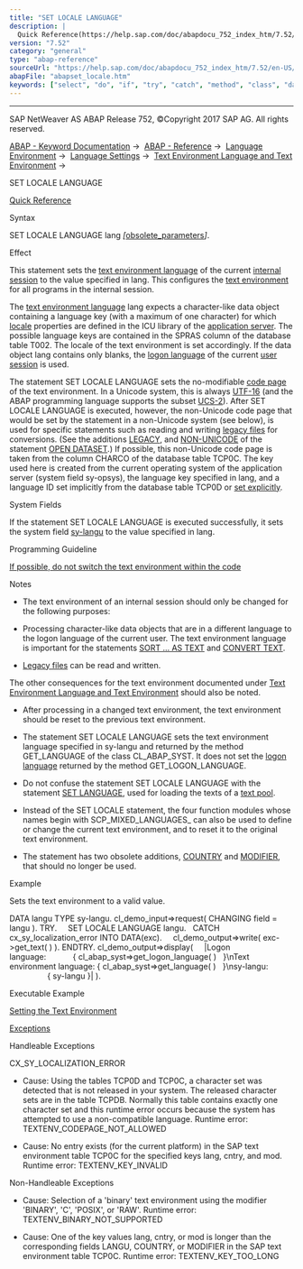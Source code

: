 ```yaml
---
title: "SET LOCALE LANGUAGE"
description: |
  Quick Reference(https://help.sap.com/doc/abapdocu_752_index_htm/7.52/en-US/abapset_locale_shortref.htm) Syntax SET LOCALE LANGUAGE lang obsolete_parameters(https://help.sap.com/doc/abapdocu_752_index_htm/7.52/en-US/abapset_locale_obsolete.htm). Effect This statement sets the text envir
version: "7.52"
category: "general"
type: "abap-reference"
sourceUrl: "https://help.sap.com/doc/abapdocu_752_index_htm/7.52/en-US/abapset_locale.htm"
abapFile: "abapset_locale.htm"
keywords: ["select", "do", "if", "try", "catch", "method", "class", "data", "abapset", "locale"]
---
```


* * *

SAP NetWeaver AS ABAP Release 752, ©Copyright 2017 SAP AG. All rights reserved.

[ABAP - Keyword Documentation](https://help.sap.com/doc/abapdocu_752_index_htm/7.52/en-US/abenabap.htm) →  [ABAP - Reference](https://help.sap.com/doc/abapdocu_752_index_htm/7.52/en-US/abenabap_reference.htm) →  [Language Environment](https://help.sap.com/doc/abapdocu_752_index_htm/7.52/en-US/abenlanguage.htm) →  [Language Settings](https://help.sap.com/doc/abapdocu_752_index_htm/7.52/en-US/abenlanguage_settings.htm) →  [Text Environment Language and Text Environment](https://help.sap.com/doc/abapdocu_752_index_htm/7.52/en-US/abentext_environment.htm) → 

SET LOCALE LANGUAGE

[Quick Reference](https://help.sap.com/doc/abapdocu_752_index_htm/7.52/en-US/abapset_locale_shortref.htm)

Syntax

SET LOCALE LANGUAGE lang *\[*[obsolete\_parameters](https://help.sap.com/doc/abapdocu_752_index_htm/7.52/en-US/abapset_locale_obsolete.htm)*\]*.

Effect

This statement sets the [text environment language](https://help.sap.com/doc/abapdocu_752_index_htm/7.52/en-US/abentext_env_langu_glosry.htm "Glossary Entry") of the current [internal session](https://help.sap.com/doc/abapdocu_752_index_htm/7.52/en-US/abeninternal_session_glosry.htm "Glossary Entry") to the value specified in lang. This configures the [text environment](https://help.sap.com/doc/abapdocu_752_index_htm/7.52/en-US/abentext_environment_glosry.htm "Glossary Entry") for all programs in the internal session.

The [text environment language](https://help.sap.com/doc/abapdocu_752_index_htm/7.52/en-US/abentext_env_langu_glosry.htm "Glossary Entry") lang expects a character-like data object containing a language key (with a maximum of one character) for which [locale](https://help.sap.com/doc/abapdocu_752_index_htm/7.52/en-US/abenlocale_glosry.htm "Glossary Entry") properties are defined in the ICU library of the [application server](https://help.sap.com/doc/abapdocu_752_index_htm/7.52/en-US/abenapplication_server_glosry.htm "Glossary Entry"). The possible language keys are contained in the SPRAS column of the database table T002. The locale of the text environment is set accordingly. If the data object lang contains only blanks, the [logon language](https://help.sap.com/doc/abapdocu_752_index_htm/7.52/en-US/abenlogon_language_glosry.htm "Glossary Entry") of the current [user session](https://help.sap.com/doc/abapdocu_752_index_htm/7.52/en-US/abenuser_session_glosry.htm "Glossary Entry") is used.

The statement SET LOCALE LANGUAGE sets the no-modifiable [code page](https://help.sap.com/doc/abapdocu_752_index_htm/7.52/en-US/abencodepage_glosry.htm "Glossary Entry") of the text environment. In a Unicode system, this is always [UTF-16](https://help.sap.com/doc/abapdocu_752_index_htm/7.52/en-US/abenutf16_glosry.htm "Glossary Entry") (and the ABAP programming language supports the subset [UCS-2](https://help.sap.com/doc/abapdocu_752_index_htm/7.52/en-US/abenucs2_glosry.htm "Glossary Entry")). After SET LOCALE LANGUAGE is executed, however, the non-Unicode code page that would be set by the statement in a non-Unicode system (see below), is used for specific statements such as reading and writing [legacy files](https://help.sap.com/doc/abapdocu_752_index_htm/7.52/en-US/abenlegacy_file_glosry.htm "Glossary Entry") for conversions. (See the additions [LEGACY](https://help.sap.com/doc/abapdocu_752_index_htm/7.52/en-US/abapopen_dataset_mode.htm), and [NON-UNICODE](https://help.sap.com/doc/abapdocu_752_index_htm/7.52/en-US/abapopen_dataset_encoding.htm) of the statement [OPEN DATASET](https://help.sap.com/doc/abapdocu_752_index_htm/7.52/en-US/abapopen_dataset.htm).) If possible, this non-Unicode code page is taken from the column CHARCO of the database table TCP0C. The key used here is created from the current operating system of the application server (system field sy-opsys), the language key specified in lang, and a language ID set implicitly from the database table TCP0D or [set explicitly](https://help.sap.com/doc/abapdocu_752_index_htm/7.52/en-US/abapset_locale_obsolete.htm).

System Fields

If the statement SET LOCALE LANGUAGE is executed successfully, it sets the system field [sy-langu](https://help.sap.com/doc/abapdocu_752_index_htm/7.52/en-US/abensystem_fields.htm) to the value specified in lang.

Programming Guideline

[If possible, do not switch the text environment within the code](https://help.sap.com/doc/abapdocu_752_index_htm/7.52/en-US/abentext_environm_guidl.htm "Guideline")

Notes

-   The text environment of an internal session should only be changed for the following purposes:
    

-   Processing character-like data objects that are in a different language to the logon language of the current user. The text environment language is important for the statements [SORT ... AS TEXT](https://help.sap.com/doc/abapdocu_752_index_htm/7.52/en-US/abapsort_itab.htm) and [CONVERT TEXT](https://help.sap.com/doc/abapdocu_752_index_htm/7.52/en-US/abapconvert_text.htm).

-   [Legacy files](https://help.sap.com/doc/abapdocu_752_index_htm/7.52/en-US/abenlegacy_file_glosry.htm "Glossary Entry") can be read and written.

The other consequences for the text environment documented under [Text Environment Language and Text Environment](https://help.sap.com/doc/abapdocu_752_index_htm/7.52/en-US/abentext_environment.htm) should also be noted.

-   After processing in a changed text environment, the text environment should be reset to the previous text environment.
    
-   The statement SET LOCALE LANGUAGE sets the text environment language specified in sy-langu and returned by the method GET\_LANGUAGE of the class CL\_ABAP\_SYST. It does not set the [logon language](https://help.sap.com/doc/abapdocu_752_index_htm/7.52/en-US/abenlogon_language_glosry.htm "Glossary Entry") returned by the method GET\_LOGON\_LANGUAGE.
    
-   Do not confuse the statement SET LOCALE LANGUAGE with the statement [SET LANGUAGE](https://help.sap.com/doc/abapdocu_752_index_htm/7.52/en-US/abapset_language.htm), used for loading the texts of a [text pool](https://help.sap.com/doc/abapdocu_752_index_htm/7.52/en-US/abentext_pool_glosry.htm "Glossary Entry").
    
-   Instead of the SET LOCALE statement, the four function modules whose names begin with SCP\_MIXED\_LANGUAGES\_ can also be used to define or change the current text environment, and to reset it to the original text environment.
    
-   The statement has two obsolete additions, [COUNTRY](https://help.sap.com/doc/abapdocu_752_index_htm/7.52/en-US/abapset_locale_obsolete.htm) and [MODIFIER](https://help.sap.com/doc/abapdocu_752_index_htm/7.52/en-US/abapset_locale_obsolete.htm), that should no longer be used.
    

Example

Sets the text environment to a valid value.

DATA langu TYPE sy-langu.
cl\_demo\_input=>request( CHANGING field = langu ).
TRY.
    SET LOCALE LANGUAGE langu.
  CATCH cx\_sy\_localization\_error INTO DATA(exc).
    cl\_demo\_output=>write( exc->get\_text( ) ).
ENDTRY.
cl\_demo\_output=>display(
    |Logon language:            { cl\_abap\_syst=>get\_logon\_language( )
  }\\nText environment language: { cl\_abap\_syst=>get\_language( )
  }\\nsy-langu:                  { sy-langu }| ).

Executable Example

[Setting the Text Environment](https://help.sap.com/doc/abapdocu_752_index_htm/7.52/en-US/abenset_locale_abexa.htm)

[Exceptions](https://help.sap.com/doc/abapdocu_752_index_htm/7.52/en-US/abenabap_language_exceptions.htm)

Handleable Exceptions

CX\_SY\_LOCALIZATION\_ERROR

-   Cause: Using the tables TCP0D and TCP0C, a character set was detected that is not released in your system. The released character sets are in the table TCPDB. Normally this table contains exactly one character set and this runtime error occurs because the system has attempted to use a non-compatible language.
    Runtime error: TEXTENV\_CODEPAGE\_NOT\_ALLOWED
    
-   Cause: No entry exists (for the current platform) in the SAP text environment table TCP0C for the specified keys lang, cntry, and mod.
    Runtime error: TEXTENV\_KEY\_INVALID
    

Non-Handleable Exceptions

-   Cause: Selection of a 'binary' text environment using the modifier 'BINARY', 'C', 'POSIX', or 'RAW'.
    Runtime error: TEXTENV\_BINARY\_NOT\_SUPPORTED
    
-   Cause: One of the key values lang, cntry, or mod is longer than the corresponding fields LANGU, COUNTRY, or MODIFIER in the SAP text environment table TCP0C.
    Runtime error: TEXTENV\_KEY\_TOO\_LONG